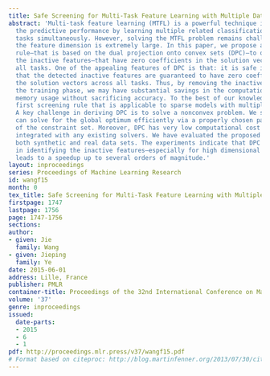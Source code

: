 ```yaml
---
title: Safe Screening for Multi-Task Feature Learning with Multiple Data Matrices
abstract: 'Multi-task feature learning (MTFL) is a powerful technique in boosting
  the predictive performance by learning multiple related classification/regression/clustering
  tasks simultaneously. However, solving the MTFL problem remains challenging when
  the feature dimension is extremely large. In this paper, we propose a novel screening
  rule—that is based on the dual projection onto convex sets (DPC)—to quickly identify
  the inactive features—that have zero coefficients in the solution vectors across
  all tasks. One of the appealing features of DPC is that: it is safe in the sense
  that the detected inactive features are guaranteed to have zero coefficients in
  the solution vectors across all tasks. Thus, by removing the inactive features from
  the training phase, we may have substantial savings in the computational cost and
  memory usage without sacrificing accuracy. To the best of our knowledge, it is the
  first screening rule that is applicable to sparse models with multiple data matrices.
  A key challenge in deriving DPC is to solve a nonconvex problem. We show that we
  can solve for the global optimum efficiently via a properly chosen parametrization
  of the constraint set. Moreover, DPC has very low computational cost and can be
  integrated with any existing solvers. We have evaluated the proposed DPC rule on
  both synthetic and real data sets. The experiments indicate that DPC is very effective
  in identifying the inactive features—especially for high dimensional data—which
  leads to a speedup up to several orders of magnitude.'
layout: inproceedings
series: Proceedings of Machine Learning Research
id: wangf15
month: 0
tex_title: Safe Screening for Multi-Task Feature Learning with Multiple Data Matrices
firstpage: 1747
lastpage: 1756
page: 1747-1756
sections: 
author:
- given: Jie
  family: Wang
- given: Jieping
  family: Ye
date: 2015-06-01
address: Lille, France
publisher: PMLR
container-title: Proceedings of the 32nd International Conference on Machine Learning
volume: '37'
genre: inproceedings
issued:
  date-parts:
  - 2015
  - 6
  - 1
pdf: http://proceedings.mlr.press/v37/wangf15.pdf
# Format based on citeproc: http://blog.martinfenner.org/2013/07/30/citeproc-yaml-for-bibliographies/
---
```

